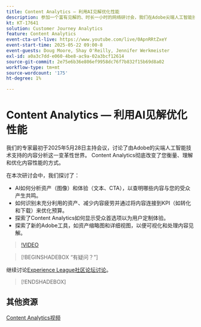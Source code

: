 ```yaml
---
title: Content Analytics — 利用AI见解优化性能
description: 参加一个富有见解的、时长一小时的网络研讨会，我们在Adobe尖端人工智能技术的支持下，深入了解内容分析的变革性世界。 本会议将探讨内容分析如何彻底改变您衡量、理解和优化内容性能的方式。
kt: KT-17641
solution: Customer Journey Analytics
feature: Content Analytics
event-cta-url-live: https://www.youtube.com/live/0ApnRRtZxeY
event-start-time: 2025-05-22 09:00-8
event-guests: Doug Moore, Shay O'Reilly, Jennifer Werkmeister
exl-id: a0a3c7dd-e060-4be8-ac9a-02a3bcf12614
source-git-commit: 2e75e6b36e806ef9958dc76f7b832f15b69d8a02
workflow-type: tm+mt
source-wordcount: '175'
ht-degree: 1%

---
```


# Content Analytics — 利用AI见解优化性能

我们的专家最初于2025年5月28日主持会议，讨论了由Adobe的尖端人工智能技术支持的内容分析这一变革性世界。 Content Analytics彻底改变了您衡量、理解和优化内容性能的方式。

在本次研讨会中，我们探讨了：

* AI如何分析资产（图像）和体验（文本、CTA），以查明哪些内容与您的受众产生共鸣。
* 如何识别未充分利用的资产、减少内容疲劳并通过将内容连接到KPI（如转化和下载）来优化预算。
* 探索了Content Analytics如何显示受众首选项以为用户定制体验。
* 探索了新的Adobe工具，如资产缩略图和详细视图，以便可视化和处理内容见解。

>[!VIDEO](https://video.tv.adobe.com/v/3460420/?quality=12&learn=on)

>[!BEGINSHADEBOX “有疑问？”]

继续讨论[Experience League社区论坛讨论](https://experienceleaguecommunities.adobe.com/t5/adobe-analytics-discussions/adobe-experience-league-live-content-analytics-optimize/m-p/756741#M4712)。

>[!ENDSHADEBOX]

## 其他资源

[Content Analytics视频](https://experienceleague.adobe.com/zh-hans/docs/customer-journey-analytics-learn/tutorials/content-analytics/introduction-to-content-analytics)
